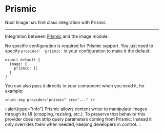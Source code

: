 # Prismic

Nuxt Image has first class integration with Prismic

---

Integration between [Prismic](https://prismic.io/docs) and the image module.

No specific configuration is required for Prismic support. You just need to specify `provider: 'prismic'` in your configuration to make it the default:

```js{}[nuxt.config.js]
export default {
  image: {
    prismic: {}
  }
}
```

You can also pass it directly to your component when you need it, for example:

```html[*.vue]
<nuxt-img provider="prismic" src="..." />
```

::alert{type="info"}
Prismic allows content writer to manipulate images through its UI (cropping, rezising, etc.). To preserve that behavior this provider does not strip query parameters coming from Prismic. Instead it only overrides them when needed, keeping developers in control.
::
